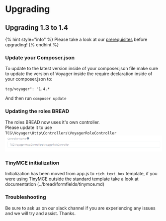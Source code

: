 # Upgrading

## Upgrading 1.3 to 1.4

{% hint style="info" %}
Please take a look at our [prerequisites](../getting-started/prerequisites.md) before upgrading!
{% endhint %}

### Update your Composer.json

To update to the latest version inside of your composer.json file make sure to update the version of Voyager inside the require declaration inside of your composer.json to:

`tcg/voyager": "1.4.*`

And then run `composer update`

### Updating the roles BREAD

The roles BREAD now uses it's own controller.  
Please update it to use `TCG\Voyager\Http\Controllers\VoyagerRoleController`
![](../.gitbook/assets/upgrading_roles_controller.png)

### TinyMCE initialization

Initialization has been moved from app.js to `rich_text_box` template, if you were using TinyMCE outside the standard template take a look at documentation (../bread/formfields/tinymce.md)

### Troubleshooting

Be sure to ask us on our slack channel if you are experiencing any issues and we will try and assist. Thanks.
